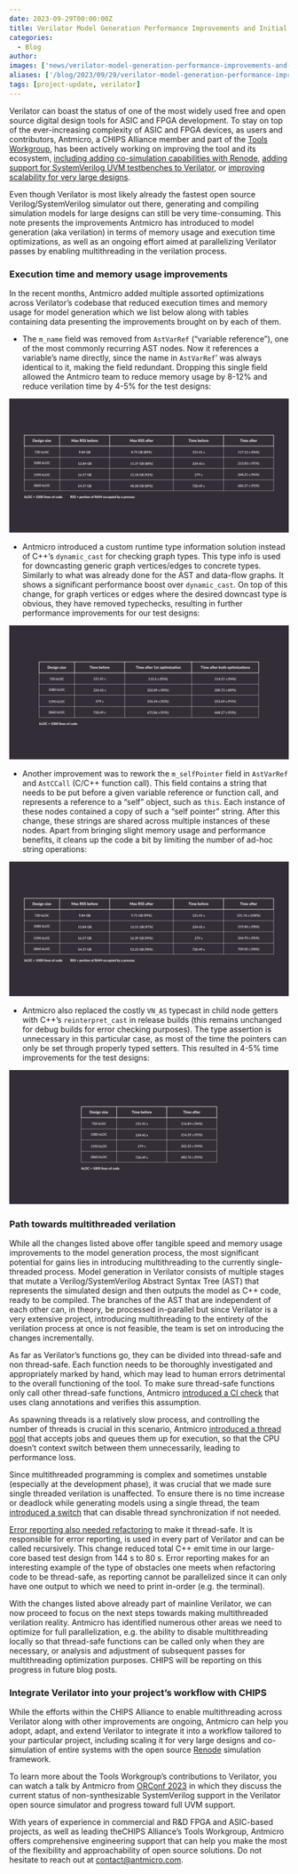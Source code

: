 ```yaml
---
date: 2023-09-29T00:00:00Z
title: Verilator Model Generation Performance Improvements and Initial Multithreaded Verilation Support
categories:
  - Blog
author:  
images: ['news/verilator-model-generation-performance-improvements-and-initial-multithreaded-verilation-support/Accelerating-model-generation-in-Verilator--blog-CHIPS.svg']
aliases: ['/blog/2023/09/29/verilator-model-generation-performance-improvements-and-initial-multithreaded-verilation-support/']
tags: [project-update, verilator]
---
```


Verilator can boast the status of one of the most widely used free and open source digital design tools for ASIC and FPGA development. To stay on top of the ever-increasing complexity of ASIC and FPGA devices, as users and contributors, Antmicro, a CHIPS Alliance member and part of the [Tools Workgroup](https://lists.chipsalliance.org/g/tools-wg), has been actively working on improving the tool and its ecosystem, [including adding co-simulation capabilities with Renode](https://antmicro.com/blog/2023/01/cpu-rtl-co-simulation-in-renode/), [adding support for SystemVerilog UVM testbenches to Verilator](https://antmicro.com/blog/2023/01/open-source-systemverilog-uvm-support-in-verilator/), or [improving scalability for very large designs](https://antmicro.com/blog/2022/11/scaling-verilator-for-very-large-designs/).

Even though Verilator is most likely already the fastest open source Verilog/SystemVerilog simulator out there, generating and compiling simulation models for large designs can still be very time-consuming. This note presents the improvements Antmicro has introduced to model generation (aka verilation) in terms of memory usage and execution time optimizations, as well as an ongoing effort aimed at parallelizing Verilator passes by enabling multithreading in the verilation process.

### Execution time and memory usage improvements

In the recent months, Antmicro added multiple assorted optimizations across Verilator’s codebase that reduced execution times and memory usage for model generation which we list below along with tables containing data presenting the improvements brought on by each of them.

* The `m_name` field was removed from `AstVarRef` (“variable reference”), one of the most commonly recurring AST nodes. Now it references a variable’s name directly, since the name in `AstVarRef`’ was always identical to it, making the field redundant. Dropping this single field allowed the Antmicro team to reduce memory usage by 8-12% and reduce verilation time by 4-5% for the test designs:

![Performance comparison 1](Accelerating-model-generation-in-Verilator--blog-tabel-1.svg)

* Antmicro introduced a custom runtime type information solution instead of C++’s `dynamic_cast` for checking graph types. This type info is used for downcasting generic graph vertices/edges to concrete types. Similarly to what was already done for the AST and data-flow graphs. It shows a significant performance boost over `dynamic_cast`. On top of this change, for graph vertices or edges where the desired downcast type is obvious, they have removed typechecks, resulting in further performance improvements for our test designs:

![Performance comparison 2](Accelerating-model-generation-in-Verilator--blog-tabel-1_1.svg)

* Another improvement was to rework the `m_selfPointer` field in `AstVarRef` and `AstCCall` (C/C++ function call). This field contains a string that needs to be put before a given variable reference or function call, and represents a reference to a “self” object, such as `this`. Each instance of these nodes contained a copy of such a “self pointer” string. After this change, these strings are shared across multiple instances of these nodes. Apart from bringing slight memory usage and performance benefits, it cleans up the code a bit by limiting the number of ad-hoc string operations:

![Performance comparison 3](Accelerating-model-generation-in-Verilator--blog-tabel-3.svg)

* Antmicro also replaced the costly `VN_AS` typecast in child node getters with C++’s `reinterpret_cast` in release builds (this remains unchanged for debug builds for error checking purposes). The type assertion is unnecessary in this particular case, as most of the time the pointers can only be set through properly typed setters. This resulted in 4-5% time improvements for the test designs:

![Performance comparison 4](Accelerating-model-generation-in-Verilator--blog-tabel-4.svg)

### Path towards multithreaded verilation

While all the changes listed above offer tangible speed and memory usage improvements to the model generation process, the most significant potential for gains lies in introducing multithreading to the currently single-threaded process. Model generation in Verilator consists of multiple stages that mutate a Verilog/SystemVerilog Abstract Syntax Tree (AST) that represents the simulated design and then outputs the model as C++ code, ready to be compiled. The branches of the AST that are independent of each other can, in theory, be processed in-parallel but since Verilator is a very extensive project, introducing multithreading to the entirety of the verilation process at once is not feasible, the team is set on introducing the changes incrementally.

As far as Verilator’s functions go, they can be divided into thread-safe and non thread-safe. Each function needs to be thoroughly investigated and appropriately marked by hand, which may lead to human errors detrimental to the overall functioning of the tool. To make sure thread-safe functions only call other thread-safe functions, Antmicro [introduced a CI check](https://github.com/verilator/verilator/pull/3748) that uses clang annotations and verifies this assumption.

As spawning threads is a relatively slow process, and controlling the number of threads is crucial in this scenario, Antmicro [introduced a thread pool](https://github.com/verilator/verilator/pull/3898) that accepts jobs and queues them up for execution, so that the CPU doesn’t context switch between them unnecessarily, leading to performance loss.

Since multithreaded programming is complex and sometimes unstable (especially at the development phase), it was crucial that we made sure single threaded verilation is unaffected. To ensure there is no time increase or deadlock while generating models using a single thread, the team [introduced a switch](https://github.com/verilator/verilator/pull/4048) that can disable thread synchronization if not needed.

[Error reporting also needed refactoring](https://github.com/verilator/verilator/pull/3680) to make it thread-safe. It is responsible for error reporting, is used in every part of Verilator and can be called recursively. This change reduced total C++ emit time in our large-core based test design from 144 s to 80 s. Error reporting makes for an interesting example of the type of obstacles one meets when refactoring code to be thread-safe, as reporting cannot be parallelized since it can only have one output to which we need to print in-order (e.g. the terminal).

With the changes listed above already part of mainline Verilator, we can now proceed to focus on the next steps towards making multithreaded verilation reality. Antmicro has identified numerous other areas we need to optimize for full parallelization, e.g. the ability to disable multithreading locally so that thread-safe functions can be called only when they are necessary, or analysis and adjustment of subsequent passes for multithreading optimization purposes. CHIPS will be reporting on this progress in future blog posts.

### Integrate Verilator into your project’s workflow with CHIPS

While the efforts within the CHIPS Alliance to enable multithreading across Verilator along with other improvements are ongoing, Antmicro can help you adopt, adapt, and extend Verilator to integrate it into a workflow tailored to your particular project, including scaling it for very large designs and co-simulation of entire systems with the open source [Renode](https://renode.io) simulation framework.

To learn more about the Tools Workgroup’s contributions to Verilator, you can watch a talk by Antmicro from [ORConf 2023](https://orconf.org/) in which they discuss the current status of non-synthesizable SystemVerilog support in the Verilator open source simulator and progress toward full UVM support.  

With years of experience in commercial and R&D FPGA and ASIC-based projects, as well as leading theCHIPS Alliance’s Tools Workgroup, Antmicro offers comprehensive engineering support that can help you make the most of the flexibility and approachability of open source solutions. Do not hesitate to reach out at [contact@antmicro.com](mailto:contact@antmicro.com).
